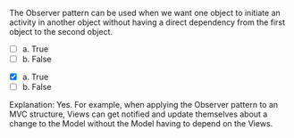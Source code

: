 <panel header=":lock::key: True or False?">
<question>

The Observer pattern can be used when we want one object to initiate an activity in another object without having a direct dependency from the first object to the second object.

- [ ] a. True
- [ ] b. False

<div slot="answer">

- [x] a. True
- [ ] b. False

Explanation: Yes. For example, when applying the Observer pattern to an MVC structure, Views can get notified and update themselves about a change to the Model without the Model having to depend on the Views.

</div>
</question>
</panel>
